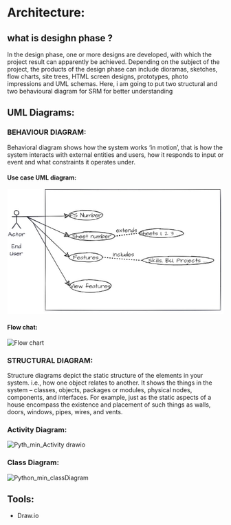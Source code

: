 # Architecture:

## what is desighn phase ?
In the design phase, one or more designs are developed, with which the project result can apparently be achieved. Depending on the subject of the project, the products of the design phase can include dioramas, sketches, flow charts, site trees, HTML screen designs, prototypes, photo impressions and UML schemas. Here, i am going to put two structural and two behavioural diagram for SRM for better understanding

## UML Diagrams:
### BEHAVIOUR DIAGRAM:
Behavioral diagram shows how the system works ‘in motion’, that is how the system interacts with external entities and users, how it responds to input or event and what constraints it operates under.
#### Use case UML diagram:
![usecase](Behaviour_Diagram/usecase.jpg)

#### Flow chat:
![Flow chart](https://user-images.githubusercontent.com/89726153/136704701-49f9c89e-2650-40fe-9445-d57ef6383e7c.jpg)

### STRUCTURAL DIAGRAM:
Structure diagrams depict the static structure of the elements in your system. i.e., how one object relates to another. It shows the things in the system – classes, objects, packages or modules, physical nodes, components, and interfaces. For example, just as the static aspects of a house encompass the existence and placement of such things as walls, doors, windows, pipes, wires, and vents.

### Activity Diagram:

![Pyth_min_Activity drawio](https://user-images.githubusercontent.com/63805043/136702690-1b43e7bc-48ca-4edd-87eb-ceb6c5900e26.png)



### Class Diagram:
![Python_min_classDiagram](https://user-images.githubusercontent.com/63805043/136702749-84961ef9-85f6-4dde-8e9f-be12518d4948.png)



## Tools:
- Draw.io
